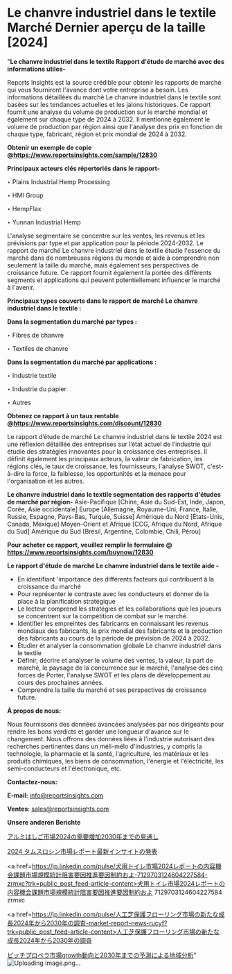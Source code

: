 # Le chanvre industriel dans le textile Marché Dernier aperçu de la taille [2024]

"<strong>Le chanvre industriel dans le textile Rapport d'étude de marché avec des informations utiles-</strong>

Reports Insights est la source crédible pour obtenir les rapports de marché qui vous fourniront l'avance dont votre entreprise a besoin. Les informations détaillées du marché Le chanvre industriel dans le textile sont basées sur les tendances actuelles et les jalons historiques. Ce rapport fournit une analyse du volume de production sur le marché mondial et également sur chaque type de 2024 à 2032. Il mentionne également le volume de production par région ainsi que l'analyse des prix en fonction de chaque type, fabricant, région et prix mondial de 2024 à 2032.

<strong><b>Obtenir un exemple de copie @</b></strong><a href=https://www.reportsinsights.com/sample/12830><strong><b>https://www.reportsinsights.com/sample/12830</b></strong></a>

<b>Principaux acteurs clés répertoriés dans le rapport-</b>

<b> </b>‣ Plains Industrial Hemp Processing

‣ HMI Group

‣ HempFlax

‣ Yunnan Industrial Hemp

L'analyse segmentaire se concentre sur les ventes, les revenus et les prévisions par type et par application pour la période 2024-2032. Le rapport de marché Le chanvre industriel dans le textile étudie l'essence du marché dans de nombreuses régions du monde et aide à comprendre non seulement la taille du marché, mais également ses perspectives de croissance future. Ce rapport fournit également la portée des différents segments et applications qui peuvent potentiellement influencer le marché à l'avenir.

<strong>Principaux types couverts dans le rapport de marché Le chanvre industriel dans le textile :</strong>

<strong>Dans la segmentation du marché par types :</strong>

‣ Fibres de chanvre

‣ Textiles de chanvre

<strong>Dans la segmentation du marché par applications :</strong>

‣ Industrie textile

‣ Industrie du papier

‣ Autres

<strong><b>Obtenez ce rapport à un taux rentable @</b></strong><a href=https://www.reportsinsights.com/discount/12830><strong><b>https://www.reportsinsights.com/discount/12830</b></strong></a>

Le rapport d’étude de marché Le chanvre industriel dans le textile 2024 est une réflexion détaillée des entreprises sur l’état actuel de l’industrie qui étudie des stratégies innovantes pour la croissance des entreprises. Il définit également les principaux acteurs, la valeur de fabrication, les régions clés, le taux de croissance, les fournisseurs, l'analyse SWOT, c'est-à-dire la force, la faiblesse, les opportunités et la menace pour l'organisation et les autres.

<strong>Le chanvre industriel dans le textile segmentation des rapports d'études de marché par région-</strong>
Asie-Pacifique [Chine, Asie du Sud-Est, Inde, Japon, Corée, Asie occidentale]
Europe [Allemagne, Royaume-Uni, France, Italie, Russie, Espagne, Pays-Bas, Turquie, Suisse]
Amérique du Nord [États-Unis, Canada, Mexique]
Moyen-Orient et Afrique [CCG, Afrique du Nord, Afrique du Sud]
Amérique du Sud [Brésil, Argentine, Colombie, Chili, Pérou]

<strong>Pour acheter ce rapport, veuillez remplir le formulaire @   <a href=https://www.reportsinsights.com/buynow/12830>https://www.reportsinsights.com/buynow/12830</a></strong>

<strong>Le rapport d'étude de marché Le chanvre industriel dans le textile aide -</strong>
<ul>
  <li>En identifiant 'importance des différents facteurs qui contribuent à la croissance du marché</li>
  <li>Pour représenter le contraste avec les conducteurs et donner de la place à la planification stratégique</li>
  <li>Le lecteur comprend les stratégies et les collaborations que les joueurs se concentrent sur la compétition de combat sur le marché.</li>
  <li>Identifier les empreintes des fabricants en connaissant les revenus mondiaux des fabricants, le prix mondial des fabricants et la production des fabricants au cours de la période de prévision de 2024 à 2032.</li>
  <li>Étudier et analyser la consommation globale Le chanvre industriel dans le textile</li>
  <li>Définir, décrire et analyser le volume des ventes, la valeur, la part de marché, le paysage de la concurrence sur le marché, l'analyse des cinq forces de Porter, l'analyse SWOT et les plans de développement au cours des prochaines années.</li>
  <li>Comprendre la taille du marché et ses perspectives de croissance future.</li>
</ul>
<strong>À propos de nous:</strong>

Nous fournissons des données avancées analysées par nos dirigeants pour rendre les bons verdicts et garder une longueur d'avance sur le changement. Nous offrons des données liées à l'industrie autorisant des recherches pertinentes dans un méli-mélo d'industries, y compris la technologie, la pharmacie et la santé, l'agriculture, les matériaux et les produits chimiques, les biens de consommation, l'énergie et l'électricité, les semi-conducteurs et l'électronique, etc.

<strong>Contactez-nous:</strong>

<strong>E-mail:</strong> <a href=mailto:info@reportsinsights.com>info@reportsinsights.com</a>

<strong>Ventes</strong>: <a href=mailto:sales@reportsinsights.com>sales@reportsinsights.com</a>

<strong>Unsere anderen Berichte</strong>

<a href=https://www.linkedin.com/pulse/アルミはしご市場2024の需要増加2030年までの見通し-reportsinsights-pvt-ltd-10lrf/>アルミはしご市場2024の需要増加2030年までの見通し</a>

<a href=https://www.linkedin.com/pulse/2024-タムスロシン市場レポート最新インサイトの発表-reports-insights-expert-yoqaf/>2024 タムスロシン市場レポート最新インサイトの発表</a>

<a href=https://jp.linkedin.com/pulse/犬用トイレ市場2024レポートの内容機会課題市場規模統計阻害要因推進要因制約およ-7129703124604227584-zrmxc?trk=public_post_feed-article-content>犬用トイレ市場2024レポートの内容機会課題市場規模統計阻害要因推進要因制約およ 7129703124604227584 zrmxc</a>

<a href=https://jp.linkedin.com/pulse/人工芝保護フローリング市場の新たな成長2024年から2030年の調査-market-report-news-rucyf?trk=public_post_feed-article-content>人工芝保護フローリング市場の新たな成長2024年から2030年の調査</a>

<a href=https://www.linkedin.com/pulse/ピッチプロペラ市場growth動向と2030年までの予測による地域分析-reports-insights-expert-evwkf/>ピッチプロペラ市場growth動向と2030年までの予測による地域分析</a>"
![Uploading image.png…]()
